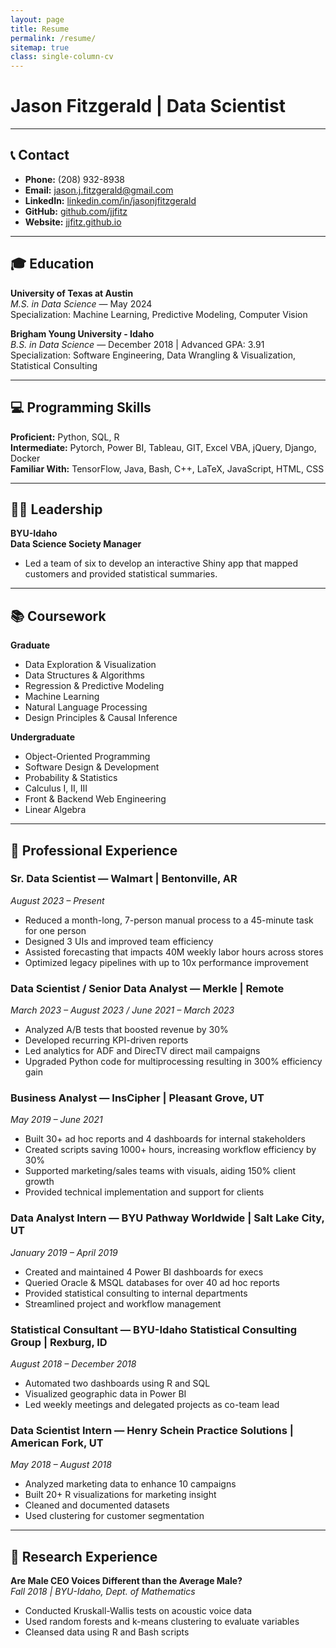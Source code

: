 ```yaml
---
layout: page
title: Resume
permalink: /resume/
sitemap: true
class: single-column-cv
---
```


# Jason Fitzgerald | Data Scientist

---

## 📞 Contact  
- **Phone:** (208) 932-8938  
- **Email:** [jason.j.fitzgerald@gmail.com](mailto:jason.j.fitzgerald@gmail.com)  
- **LinkedIn:** [linkedin.com/in/jasonjfitzgerald](https://www.linkedin.com/in/jasonjfitzgerald)  
- **GitHub:** [github.com/jjfitz](https://github.com/jjfitz)  
- **Website:** [jjfitz.github.io](https://jjfitz.github.io)

---

## 🎓 Education

**University of Texas at Austin**  
*M.S. in Data Science* — May 2024  
Specialization: Machine Learning, Predictive Modeling, Computer Vision  

**Brigham Young University - Idaho**  
*B.S. in Data Science* — December 2018 | Advanced GPA: 3.91  
Specialization: Software Engineering, Data Wrangling & Visualization, Statistical Consulting  

---

## 💻 Programming Skills

**Proficient:** Python, SQL, R  
**Intermediate:** Pytorch, Power BI, Tableau, GIT, Excel VBA, jQuery, Django, Docker  
**Familiar With:** TensorFlow, Java, Bash, C++, LaTeX, JavaScript, HTML, CSS

---

## 🧑‍🏫 Leadership

**BYU-Idaho**  
**Data Science Society Manager**  
- Led a team of six to develop an interactive Shiny app that mapped customers and provided statistical summaries.

---

## 📚 Coursework

**Graduate**  
- Data Exploration & Visualization  
- Data Structures & Algorithms  
- Regression & Predictive Modeling  
- Machine Learning  
- Natural Language Processing  
- Design Principles & Causal Inference

**Undergraduate**  
- Object-Oriented Programming  
- Software Design & Development  
- Probability & Statistics  
- Calculus I, II, III  
- Front & Backend Web Engineering  
- Linear Algebra

---

## 💼 Professional Experience

### Sr. Data Scientist — Walmart | Bentonville, AR  
*August 2023 – Present*  
- Reduced a month-long, 7-person manual process to a 45-minute task for one person  
- Designed 3 UIs and improved team efficiency  
- Assisted forecasting that impacts 40M weekly labor hours across stores  
- Optimized legacy pipelines with up to 10x performance improvement  

### Data Scientist / Senior Data Analyst — Merkle | Remote  
*March 2023 – August 2023 / June 2021 – March 2023*  
- Analyzed A/B tests that boosted revenue by 30%  
- Developed recurring KPI-driven reports  
- Led analytics for ADF and DirecTV direct mail campaigns  
- Upgraded Python code for multiprocessing resulting in 300% efficiency gain  

### Business Analyst — InsCipher | Pleasant Grove, UT  
*May 2019 – June 2021*  
- Built 30+ ad hoc reports and 4 dashboards for internal stakeholders  
- Created scripts saving 1000+ hours, increasing workflow efficiency by 30%  
- Supported marketing/sales teams with visuals, aiding 150% client growth  
- Provided technical implementation and support for clients  

### Data Analyst Intern — BYU Pathway Worldwide | Salt Lake City, UT  
*January 2019 – April 2019*  
- Created and maintained 4 Power BI dashboards for execs  
- Queried Oracle & MSQL databases for over 40 ad hoc reports  
- Provided statistical consulting to internal departments  
- Streamlined project and workflow management  

### Statistical Consultant — BYU-Idaho Statistical Consulting Group | Rexburg, ID  
*August 2018 – December 2018*  
- Automated two dashboards using R and SQL  
- Visualized geographic data in Power BI  
- Led weekly meetings and delegated projects as co-team lead  

### Data Scientist Intern — Henry Schein Practice Solutions | American Fork, UT  
*May 2018 – August 2018*  
- Analyzed marketing data to enhance 10 campaigns  
- Built 20+ R visualizations for marketing insight  
- Cleaned and documented datasets  
- Used clustering for customer segmentation  

---

## 🔬 Research Experience

**Are Male CEO Voices Different than the Average Male?**  
*Fall 2018 | BYU-Idaho, Dept. of Mathematics*  
- Conducted Kruskall-Wallis tests on acoustic voice data  
- Used random forests and k-means clustering to evaluate variables  
- Cleansed data using R and Bash scripts
